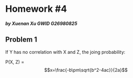 # Homework #4

##### by Xuenan Xu GWID G26980825

## Problem 1

If Y has no correlation with X and Z, the joing probability:

P(X, Z) = $$x=\frac{-b\pm\sqrt{b^2-4ac}}{2a}$$

